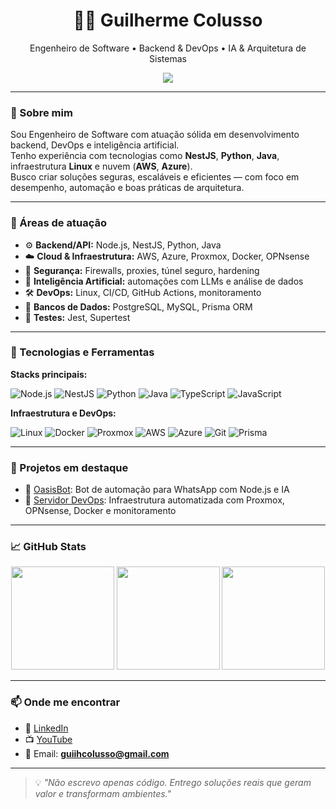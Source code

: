 <!-- GitHub Profile README - Guilherme Colusso -->

<h1 align="center">👨‍💻 Guilherme Colusso</h1>
<p align="center">
  Engenheiro de Software • Backend & DevOps • IA & Arquitetura de Sistemas
</p>

<p align="center">
  <img src="https://capsule-render.vercel.app/api?type=waving&color=444444&height=120&section=header"/>
</p>

---

### 🚀 Sobre mim

Sou Engenheiro de Software com atuação sólida em desenvolvimento backend, DevOps e inteligência artificial.  
Tenho experiência com tecnologias como **NestJS**, **Python**, **Java**, infraestrutura **Linux** e nuvem (**AWS**, **Azure**).  
Busco criar soluções seguras, escaláveis e eficientes — com foco em desempenho, automação e boas práticas de arquitetura.

---

### 🧠 Áreas de atuação

- ⚙️ **Backend/API:** Node.js, NestJS, Python, Java  
- ☁️ **Cloud & Infraestrutura:** AWS, Azure, Proxmox, Docker, OPNsense  
- 🔐 **Segurança:** Firewalls, proxies, túnel seguro, hardening  
- 🧠 **Inteligência Artificial:** automações com LLMs e análise de dados  
- 🛠️ **DevOps:** Linux, CI/CD, GitHub Actions, monitoramento  
- 🐘 **Bancos de Dados:** PostgreSQL, MySQL, Prisma ORM  
- 🧪 **Testes:** Jest, Supertest

---

### 🧰 Tecnologias e Ferramentas

**Stacks principais:**

![Node.js](https://img.shields.io/badge/-Node.js-339933?style=flat-square&logo=node.js&logoColor=white)
![NestJS](https://img.shields.io/badge/-NestJS-E0234E?style=flat-square&logo=nestjs&logoColor=white)
![Python](https://img.shields.io/badge/-Python-3776AB?style=flat-square&logo=python&logoColor=white)
![Java](https://img.shields.io/badge/-Java-007396?style=flat-square&logo=java&logoColor=white)
![TypeScript](https://img.shields.io/badge/-TypeScript-3178C6?style=flat-square&logo=typescript&logoColor=white)
![JavaScript](https://img.shields.io/badge/-JavaScript-black?style=flat-square&logo=javascript)

**Infraestrutura e DevOps:**

![Linux](https://img.shields.io/badge/-Linux-FCC624?style=flat-square&logo=linux&logoColor=black)
![Docker](https://img.shields.io/badge/-Docker-2496ED?style=flat-square&logo=docker&logoColor=white)
![Proxmox](https://img.shields.io/badge/-Proxmox-E57000?style=flat-square&logo=proxmox&logoColor=white)
![AWS](https://img.shields.io/badge/-AWS-232F3E?style=flat-square&logo=amazon-aws&logoColor=white)
![Azure](https://img.shields.io/badge/-Azure-0078D4?style=flat-square&logo=microsoft-azure&logoColor=white)
![Git](https://img.shields.io/badge/-Git-F05032?style=flat-square&logo=git&logoColor=white)
![Prisma](https://img.shields.io/badge/-Prisma-2D3748?style=flat-square&logo=prisma&logoColor=white)

---

### 🚧 Projetos em destaque

- 🔹 [OasisBot](https://github.com/guiihcolusso/oasisbot): Bot de automação para WhatsApp com Node.js e IA  
- 🔹 [Servidor DevOps](https://github.com/guiihcolusso/devops-stack): Infraestrutura automatizada com Proxmox, OPNsense, Docker e monitoramento

---

### 📈 GitHub Stats

<p align="center">
  <img src="https://github-readme-stats.vercel.app/api?username=guiihcolusso&show_icons=true&theme=radical" height="165"/>
  <img src="https://github-readme-stats.vercel.app/api/top-langs/?username=guiihcolusso&layout=compact&theme=radical" height="165"/>
  <img src="https://github-readme-streak-stats.herokuapp.com?user=guiihcolusso&theme=radical" height="165"/>
</p>

---

### 📫 Onde me encontrar

- 💼 [LinkedIn](https://www.linkedin.com/in/guiihpcolusso/)
- 📺 [YouTube](https://www.youtube.com/c/MasTeer404)
- 💌 Email: **guiihcolusso@gmail.com**

---

> 💡 *"Não escrevo apenas código. Entrego soluções reais que geram valor e transformam ambientes."*
